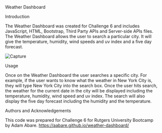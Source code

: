Weather Dashboard

Introduction

The Weather Dashboard was created for Challenge 6 and includes JavaScript, HTML, Bootstrap, Third Party APIs and Server-side APIs files. The Weather Dashboard allows the user to search a particular city. It will give the temperature, humidity, wind speeds and uv index and a five day forecast. 

![Capture](https://user-images.githubusercontent.com/88077451/135784875-49550d01-4ecc-4ee2-9083-d0766c66079e.PNG)


Usage 

Once on the Weather Dashboard the user searches a specific city. For example, if the user wants to know what the weather in New York City is, they will type New York City into the search box. Once the user hits search, the weather for the current date in the city will be displayed including the temperature, humidity, wind speed and uv index. The search will also display the five day forecast including the humidity and the temperature.

Authors and Acknowledgements

This code was prepared for Challenge 6 for Rutgers University Bootcamp by Adam Abare.
https://aabare.github.io/weather-dashboard/
